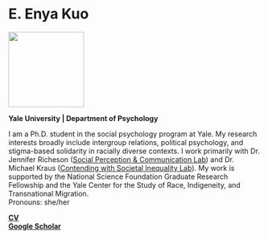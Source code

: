 <h1>E. Enya Kuo</h1>
<img src="https://scholar.googleusercontent.com/citations?view_op=medium_photo&user=whztlp8AAAAJ&citpid=2" width="150">

<p><b>Yale University | Department of Psychology</b></p>

<p>I am a Ph.D. student in the social psychology program at Yale. My research interests broadly include intergroup relations, political psychology, and stigma-based solidarity in racially diverse contexts. I work primarily with Dr. Jennifer Richeson (<a href="https://spcl.yale.edu/">Social Perception & Communication Lab</a>) and Dr. Michael Kraus (<a href="https://www.csinequality.com/">Contending with Societal Inequality Lab</a>). My work is supported by the National Science Foundation Graduate Research Fellowship and the Yale Center for the Study of Race, Indigeneity, and Transnational Migration.<br>
Pronouns: she/her</p>
<b><a href="https://app.box.com/s/hhpgcxiuxolhjeoso5pp7jitq80bmk6f">CV</a></b>
<br>
<b><a href="https://scholar.google.com/citations?user=whztlp8AAAAJ&hl=en&oi=ao">Google Scholar</a></b>
